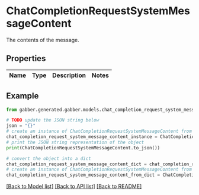 # ChatCompletionRequestSystemMessageContent

The contents of the message.

## Properties

Name | Type | Description | Notes
------------ | ------------- | ------------- | -------------

## Example

```python
from gabber.generated.gabber.models.chat_completion_request_system_message_content import ChatCompletionRequestSystemMessageContent

# TODO update the JSON string below
json = "{}"
# create an instance of ChatCompletionRequestSystemMessageContent from a JSON string
chat_completion_request_system_message_content_instance = ChatCompletionRequestSystemMessageContent.from_json(json)
# print the JSON string representation of the object
print(ChatCompletionRequestSystemMessageContent.to_json())

# convert the object into a dict
chat_completion_request_system_message_content_dict = chat_completion_request_system_message_content_instance.to_dict()
# create an instance of ChatCompletionRequestSystemMessageContent from a dict
chat_completion_request_system_message_content_from_dict = ChatCompletionRequestSystemMessageContent.from_dict(chat_completion_request_system_message_content_dict)
```
[[Back to Model list]](../README.md#documentation-for-models) [[Back to API list]](../README.md#documentation-for-api-endpoints) [[Back to README]](../README.md)


